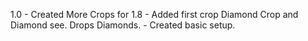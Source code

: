 1.0
    - Created More Crops for 1.8
    - Added first crop Diamond Crop and Diamond see. Drops Diamonds.
    - Created basic setup.
